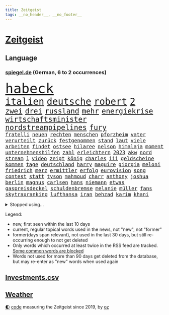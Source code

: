 ```yaml
---
title: Zeitgeist
tags: __no_header__, __no_footer__
---
```


# [Zeitgeist](https://oliz.io/zeitgeist/)

## Language

<h3><a href="https://www.spiegel.de" target="_blank">spiegel.de</a> (German, 6 to 2 occurrences)</h3>
<p style="font-family:monospace">
<span style="font-size:32pt"><a href="news_links.html#habeck" class="current">habeck</a></span>
<br>
<span style="font-size:22pt"><a href="news_links.html#italien" class="current">italien</a></span>
<span style="font-size:22pt"><a href="news_links.html#deutsche" class="current">deutsche</a></span>
<span style="font-size:22pt"><a href="news_links.html#robert" class="current">robert</a></span>
<span style="font-size:22pt"><a href="news_links.html#2" class="current">2</a></span>
<br>
<span style="font-size:17pt"><a href="news_links.html#zwei" class="current">zwei</a></span>
<span style="font-size:17pt"><a href="news_links.html#drei" class="current">drei</a></span>
<span style="font-size:17pt"><a href="news_links.html#russland" class="current">russland</a></span>
<span style="font-size:17pt"><a href="news_links.html#mehr" class="current">mehr</a></span>
<span style="font-size:17pt"><a href="news_links.html#energiekrise" class="current">energiekrise</a></span>
<span style="font-size:17pt"><a href="news_links.html#wirtschaftsminister" class="current">wirtschaftsminister</a></span>
<span style="font-size:17pt"><a href="news_links.html#nordstreampipelines" class="new">nordstreampipelines</a></span>
<span style="font-size:17pt"><a href="news_links.html#fury" class="current">fury</a></span>
<br>
<span style="font-size:12pt"><a href="news_links.html#fratelli" class="new">fratelli</a></span>
<span style="font-size:12pt"><a href="news_links.html#neuen" class="current">neuen</a></span>
<span style="font-size:12pt"><a href="news_links.html#rechten" class="current">rechten</a></span>
<span style="font-size:12pt"><a href="news_links.html#menschen" class="current">menschen</a></span>
<span style="font-size:12pt"><a href="news_links.html#pforzheim" class="current">pforzheim</a></span>
<span style="font-size:12pt"><a href="news_links.html#vater" class="current">vater</a></span>
<span style="font-size:12pt"><a href="news_links.html#verurteilt" class="current">verurteilt</a></span>
<span style="font-size:12pt"><a href="news_links.html#zurück" class="current">zurück</a></span>
<span style="font-size:12pt"><a href="news_links.html#festgenommen" class="current">festgenommen</a></span>
<span style="font-size:12pt"><a href="news_links.html#stand" class="current">stand</a></span>
<span style="font-size:12pt"><a href="news_links.html#laut" class="current">laut</a></span>
<span style="font-size:12pt"><a href="news_links.html#viele" class="current">viele</a></span>
<span style="font-size:12pt"><a href="news_links.html#arbeiten" class="current">arbeiten</a></span>
<span style="font-size:12pt"><a href="news_links.html#findet" class="current">findet</a></span>
<span style="font-size:12pt"><a href="news_links.html#ostsee" class="current">ostsee</a></span>
<span style="font-size:12pt"><a href="news_links.html#hilaree" class="new">hilaree</a></span>
<span style="font-size:12pt"><a href="news_links.html#nelson" class="new">nelson</a></span>
<span style="font-size:12pt"><a href="news_links.html#himalaja" class="current">himalaja</a></span>
<span style="font-size:12pt"><a href="news_links.html#moment" class="current">moment</a></span>
<span style="font-size:12pt"><a href="news_links.html#unternehmenshilfen" class="new">unternehmenshilfen</a></span>
<span style="font-size:12pt"><a href="news_links.html#zahl" class="current">zahl</a></span>
<span style="font-size:12pt"><a href="news_links.html#erleichtern" class="current">erleichtern</a></span>
<span style="font-size:12pt"><a href="news_links.html#2023" class="current">2023</a></span>
<span style="font-size:12pt"><a href="news_links.html#akw" class="current">akw</a></span>
<span style="font-size:12pt"><a href="news_links.html#nord" class="current">nord</a></span>
<span style="font-size:12pt"><a href="news_links.html#stream" class="current">stream</a></span>
<span style="font-size:12pt"><a href="news_links.html#1" class="current">1</a></span>
<span style="font-size:12pt"><a href="news_links.html#video" class="current">video</a></span>
<span style="font-size:12pt"><a href="news_links.html#zeigt" class="current">zeigt</a></span>
<span style="font-size:12pt"><a href="news_links.html#könig" class="current">könig</a></span>
<span style="font-size:12pt"><a href="news_links.html#charles" class="current">charles</a></span>
<span style="font-size:12pt"><a href="news_links.html#iii" class="current">iii</a></span>
<span style="font-size:12pt"><a href="news_links.html#geldscheine" class="new">geldscheine</a></span>
<span style="font-size:12pt"><a href="news_links.html#kommen" class="current">kommen</a></span>
<span style="font-size:12pt"><a href="news_links.html#tage" class="current">tage</a></span>
<span style="font-size:12pt"><a href="news_links.html#deutschland" class="current">deutschland</a></span>
<span style="font-size:12pt"><a href="news_links.html#harry" class="current">harry</a></span>
<span style="font-size:12pt"><a href="news_links.html#maguire" class="new">maguire</a></span>
<span style="font-size:12pt"><a href="news_links.html#giorgia" class="current">giorgia</a></span>
<span style="font-size:12pt"><a href="news_links.html#meloni" class="current">meloni</a></span>
<span style="font-size:12pt"><a href="news_links.html#friedrich" class="current">friedrich</a></span>
<span style="font-size:12pt"><a href="news_links.html#merz" class="current">merz</a></span>
<span style="font-size:12pt"><a href="news_links.html#ermittler" class="current">ermittler</a></span>
<span style="font-size:12pt"><a href="news_links.html#erfolg" class="current">erfolg</a></span>
<span style="font-size:12pt"><a href="news_links.html#eurovision" class="new">eurovision</a></span>
<span style="font-size:12pt"><a href="news_links.html#song" class="current">song</a></span>
<span style="font-size:12pt"><a href="news_links.html#contest" class="new">contest</a></span>
<span style="font-size:12pt"><a href="news_links.html#statt" class="current">statt</a></span>
<span style="font-size:12pt"><a href="news_links.html#tyson" class="current">tyson</a></span>
<span style="font-size:12pt"><a href="news_links.html#mahmoud" class="current">mahmoud</a></span>
<span style="font-size:12pt"><a href="news_links.html#charr" class="new">charr</a></span>
<span style="font-size:12pt"><a href="news_links.html#anthony" class="current">anthony</a></span>
<span style="font-size:12pt"><a href="news_links.html#joshua" class="current">joshua</a></span>
<span style="font-size:12pt"><a href="news_links.html#berlin" class="current">berlin</a></span>
<span style="font-size:12pt"><a href="news_links.html#magnus" class="current">magnus</a></span>
<span style="font-size:12pt"><a href="news_links.html#carlsen" class="current">carlsen</a></span>
<span style="font-size:12pt"><a href="news_links.html#hans" class="current">hans</a></span>
<span style="font-size:12pt"><a href="news_links.html#niemann" class="new">niemann</a></span>
<span style="font-size:12pt"><a href="news_links.html#etwas" class="current">etwas</a></span>
<span style="font-size:12pt"><a href="news_links.html#gaspreisdeckel" class="current">gaspreisdeckel</a></span>
<span style="font-size:12pt"><a href="news_links.html#schuldenbremse" class="current">schuldenbremse</a></span>
<span style="font-size:12pt"><a href="news_links.html#melanie" class="current">melanie</a></span>
<span style="font-size:12pt"><a href="news_links.html#müller" class="current">müller</a></span>
<span style="font-size:12pt"><a href="news_links.html#fans" class="current">fans</a></span>
<span style="font-size:12pt"><a href="news_links.html#skytraxranking" class="new">skytraxranking</a></span>
<span style="font-size:12pt"><a href="news_links.html#lufthansa" class="current">lufthansa</a></span>
<span style="font-size:12pt"><a href="news_links.html#iran" class="current">iran</a></span>
<span style="font-size:12pt"><a href="news_links.html#behzad" class="current">behzad</a></span>
<span style="font-size:12pt"><a href="news_links.html#karim" class="current">karim</a></span>
<span style="font-size:12pt"><a href="news_links.html#khani" class="current">khani</a></span>
</p>
<details>
<summary>Stopped using...</summary>
<p class="former" style="font-size:12pt">
cristiano(705) ronaldo(705) vergeblich(705) privaten(704) geboten(703) geschrieben(703) gestohlen(703) helden(703) konzernchef(703) sprache(703) theater(703) unmöglich(703) unterstützt(703) version(703) verweigert(703) zentrum(703) beispielen(702) coronatest(702) einzelhandel(702) funktionieren(702) gehalt(702) jens(702) julia(702) klingbeil(702) kolumnist(702) kraftvoll(702) literatur(702) sicherheitsbehörden(702) walter(702) breit(701) golf(701) priester(701) ausländische(700) bekannte(700) beklagen(700) beschwerde(700) bewegung(700) dietmar(700) eindruck(700) erlassen(700) freiheit(700) ifoindex(700) klein(700) lisa(700) stiftung(700) streichen(700) verlängern(700) villa(700) beschäftigt(699) florian(699) kirche(699) nazis(699) polens(699) warentest(699) weitet(699) bahnhof(698) meinem(698) schiff(698) schlechten(698) österreichische(698) 31(697) anschläge(697) babys(697) berlins(697) führerschein(697) gemessen(697) geworfen(697) guter(697) humanitäre(697) jahrzehntelang(697) rapper(697) schlimmer(697) standen(697) unmut(697) virologe(697) zeitweise(697) übergriffe(697) 2018(696) 500(696) aufnehmen(696) australische(696) bremst(696) covid19(696) fund(696) illegalen(696) infizierte(696) kriminellen(696) mütter(696) optimistisch(696) rekordhoch(696) virus(696) bestraft(695) ddr(695) libyen(695) negativ(695) niveau(695) pressekonferenz(695) schicksal(695) schildert(695) videobotschaft(695) wenden(695) zurückgetreten(695) ausreichend(694) botschaften(694) debatten(694) eingeschränkt(694) gastgeber(694) gelegt(694) mancherorts(694) pferd(694) schoss(694) trieb(694) coronabeschränkungen(693) flieht(693) passt(693) untersuchungsausschuss(693) 43(692) aufklären(692) blieben(692) erkrankung(692) pflanzen(692) politikerinnen(692) schwanger(692) selben(692) 1500(691) ausschuss(691) gebraucht(691) geheimnis(691) ursachen(691) verzicht(691) zeichnet(691) athleten(690) aufruf(690) beteiligung(690) bürgermeisterin(690) digitalen(690) e(690) lebte(690) philipp(690) erheben(689) geschehen(689) marke(689) nerven(689) privat(689) springt(689) südafrika(689) dich(688) feuerwehrleute(688) spotify(688) üben(688) tauchen(687) potsdam(686) vorgaben(686) abschaffen(685) senkt(685) uefa(685) bestehen(684) goldenen(684) küstenwache(684) scharfe(684) wachstum(684) überleben(684) auftritte(683) dominanz(683) fit(683) katholische(682) tiefen(682) verwaltungsgericht(682) weckt(682) zerstören(682) antonio(681) beschuldigt(681) bäume(681) eingeleitet(681) extremen(681) ministerium(681) traum(681) bundesgerichtshof(680) immunität(680) jahrestag(680) pkw(680) 28(679) familienberater(679) jürgen(679) samstagmorgen(679) zurückgegangen(679) haftbefehl(678) orten(678) begriff(677) frisch(677) antrag(676) unterschrieben(675) engpässe(674) landete(673) dein(672) gehörte(671) singapur(671) profis(670) vermissen(670) ministerien(667) schock(667) ungeklärt(667) bangen(666) einblick(665) kapitel(665) wandel(665) munition(664) rutschte(663) 36(662) bewegt(658) topspiel(650) sophie(649) ausgaben(644) palästinenser(644) schadensersatz(638) erzieher(632) abhilfe(622) leiter(621) rekorde(621) wetterdienst(618) seniorin(612) festgesetzt(609) westliche(593) höheres(591) fotografiert(585) extremwetter(578) bekannter(576) zusammenbruch(564) wolken(561) bein(559) missbrauchsvorwürfen(552) finanziellen(550) hilferuf(549) athen(532) ermittlungsverfahren(529) 2001(528) reformieren(523) joseph(515) verlag(512) höchster(506) afghanischen(496) genossen(469) lehren(461) supreme(458) darstellung(456) ausgestellt(455) drohende(453) unwettern(450) fehlte(447) novak(446) lee(442) leichten(441) indigene(440) djoković(437) auswärtige(436) 72(430) kurzzeitig(426) verheerende(426) warnungen(419) geldstrafen(416) dauerte(415) 33jährige(413) voelchert(413) las(406) vegas(406) fluten(405) fossilen(405) nrwministerpräsident(403) bezieht(400) erfolgreichste(400) unterdrückung(394) beeinträchtigt(393) 20000(390) achtzigerjahren(388) genervt(383) lina(381) löscht(377) zügen(377) privilegien(376) vollen(376) uwe(375) böse(367) eindeutig(366) verstärkung(365) angestellten(363) stones(360) jonas(356) 12000(353) dringen(352) oppositionspolitiker(351) coronaleugner(349) immobilie(345) kunstwerke(343) versetzt(343) übertragung(340) personelle(339) finanzhilfen(338) cem(336) özdemir(336) berufen(329) störungen(327) berufseinstieg(326) hendrik(325) wüst(325) betrunken(324) supermarkt(323) gewachsen(322) missbrauchsskandal(322) rosa(320) stau(318) studenten(316) weißer(315) wirksam(314) gewaltsamer(313) roth(310) obersten(308) töchtern(306) beruft(305) gestört(303) aufarbeiten(302) methode(302) separatisten(299) soziales(299) immobilienbesitzer(298) fußballs(297) nutzung(297) steuereinnahmen(297) unserem(294) regierungen(292) museen(290) viermal(285) tauschen(284) verwandte(283) meteorologen(282) promis(281) außenministerium(280) entsteht(279) mail(279) schande(278) halte(277) brandbrief(275) eva(275) kinderbetreuung(275) dürr(274) falsches(271) festivals(271) pessimistisch(271) emotional(270) felder(270) eusanktionen(266) ewig(264) 87(263) fdpminister(262) finnlands(261) zuständig(260) kriegsgebiet(258) busse(257) passende(257) sticht(256) traurige(255) leitete(254) 270(253) wimbledon(253) vergiftet(252) ingolstadt(251) südkoreanische(251) allzu(246) ben(246) bescheren(246) gerammt(245) neuwagen(245) versteigerung(245) landsmann(243) schärfsten(243) trockenheit(243) jubiläum(241) zusammenhalt(240) berichteten(239) verkehrsunfall(239) bonn(238) kriegsschiffe(238) schwieriger(238) gerichte(237) benutzen(236) 2002(235) brandanschlag(233) erweitert(231) maaßen(231) stadtverwaltung(230) nutzten(229) algerien(228) albert(227) aufgeklärt(227) bundesarbeitsminister(227) islamabad(226) abzuwenden(224) abgerissen(223) bremerhaven(222) slowakei(222) ausraster(221) klitschko(221) vitali(221) straflager(220) tourist(219) usforscher(219) versus(219) einheiten(218) 93(217) altkanzlerin(217) luftfahrt(216) wanderung(214) hinweg(213) versteckte(213) misstrauensvotum(212) fraglich(211) vergewaltigte(210) verwüstet(210) seoul(209) usbundesstaaten(209) aufhören(208) philosoph(208) abgeschnitten(207) betreibt(207) unterbrechen(207) designer(206) diebstahls(203) jacht(202) risikogruppen(201) elektronischen(200) ahnung(199) befristet(199) spdchef(199) rauchen(198) therapie(198) vereinigung(198) weltgesundheitsorganisation(198) außergewöhnlich(196) traut(196) abrechnung(195) antisemitismusvorwürfe(195) fragwürdigen(195) ökostrom(195) absagen(194) scott(193) zurückgewiesen(193) seenotretter(192) zugenommen(192) luxusautos(190) ausstattung(189) öffnung(189) dubiosen(188) geschäftspartner(188) first(187) lücken(187) westafrikanischen(185) freizeitpark(184) menschlichen(184) unsicher(184) analysen(183) angelegten(183) beschwören(183) verschwörung(183) odessa(180) geschosse(179) töchter(179) zeuge(178) beschießen(177) sperre(177) zeitenwende(177) geringere(176) tina(175) pazifismus(174) relativ(173) trier(171) zugriff(171) jochen(170) lindners(169) links(168) mykolajiw(168) landung(167) speziellen(167) evakuierungen(166) hüther(166) nuklearen(166) prominenter(165) raketenangriff(165) tennisturnier(165) abhang(164) fukushima(161) korsika(161) sommerpause(161) starkes(160) einrichtung(159) flugausfällen(159) aussagt(157) freundinnen(157) lohn(157) schilderte(157) arkansas(155) ausrichten(155) spekulationen(155) ausschließlich(153) decke(153) rekordtemperaturen(153) segen(152) ausstieg(151) austria(151) grundstücke(151) inside(151) phil(151) sardinien(151) emtitel(150) schienennetz(149) zeugnis(149) erfasste(148) kritischer(148) vorfalls(148) fluch(147) treue(146) beck(145) geheimdienstinformationen(145) kassen(145) kompensieren(145) schießerei(145) schwarzes(145) linkenchefin(144) mikrofon(144) linkes(143) spritzen(143) dir(142) emails(142) israelischer(142) flügen(141) freihandelsabkommen(141) gesenkt(141) geöffnet(141) wohnort(141) benzema(140) geeignet(138) regional(138) verbrauchen(138) verbreiteten(138) abtreibungsrecht(137) aufstocken(137) lass(137) legoland(137) schlechtem(137) sprinter(137) klopp(135) mietwagen(135) qualifikation(134) heiß(132) angelique(131) kerber(131) überführen(131) überfüllten(131) passanten(130) 13jähriger(129) mysteriösen(128) abgeschaltet(127) eugene(127) feministische(127) perfekte(127) ausfliegen(126) janine(126) palästinensern(126) usschauspieler(126) kishida(125) wissler(125) giftige(124) gras(124) psychiatrie(124) ausfuhren(123) beckmann(123) filmset(123) import(123) fahrräder(122) kleinwagen(122) ablesen(121) gepardpanzer(121) harter(121) terrorakt(121) usrapper(121) prominenten(120) 2006(119) handele(119) roberto(119) wasserknappheit(119) betrunkene(118) brände(118) eingesperrt(118) lautet(118) lösegeld(118) niedrigere(118) schlammschlacht(118) scholz’(118) verfassungswidrig(118) zusehends(117) ancelotti(116) syrischen(116) discounter(115) gestohlene(114) giorgio(114) pornografische(114) vorrang(114) billigfahrschein(113) sexuellem(113) streamer(113) befund(112) kleid(112) kleinem(112) mangelnder(112) viral(112) anfällig(110) berühmtes(110) flugreisende(110) geordert(110) gewerkschaftsbund(110) bruchteil(109) griechische(109) klimaanlage(109) nazideutschland(109) toleranz(109) millionenpublikum(108) fußballtransferticker(107) gedächtnis(106) ransomware(106) halbfinalsieg(105) tauscht(105) bistum(104) finnischen(103) heimische(103) schob(103) debattiert(102) aufzuklären(101) berufseinsteiger(101) angeschossen(100) auffallend(100) begehrte(100) cannabis(100) kostensteigerungen(100) 113(99) anerkennen(99) bedrohte(99) bezirk(99) juristen(99) nachbesserungen(99) talk(99) verbrennungsmotoren(99) bewirkt(98) dienstwagen(98) katastrophenfall(98) 22jähriger(97) barbie(97) dokument(97) drogenkonsum(97) homophobie(97) morrison(97) westeuropa(97) einsparen(96) flugreisen(96) internes(96) oklahoma(96) preisobergrenze(96) vorwahlen(96) feuerwehren(95) geradezu(95) rechtlich(95) aufgearbeitet(94) retteten(94) argentinischen(93) bachelet(93) grönemeyer(93) kimmich(93) tempel(93) todesangst(93) weltfußballer(93) gesellschafter(92) irgendwann(92) marin(92) rampenlicht(92) sanna(92) südasien(92) wachmann(92) aufgelegt(91) befeuert(91) manch(91) versorgte(91) zugeben(91) überfluteten(91) 85jährigen(90) freunden(90) gezieltes(90) streichung(90) therapien(90) transferticker(90) usbundesstaats(90) verflogen(90) donau(89) generalstaatsanwalt(89) inmitten(89) iris(89) lösten(89) partnersuche(89) siegburg(89) stärksten(89) sudan(89) überhöhte(89) geschehnisse(88) geschrumpft(88) hinzukommen(88) kommunistischen(88) kulturelle(88) münze(88) niedrigzinsen(88) posse(88) berüchtigten(87) gesundheitswesen(87) pendler(87) zweithöchste(87) angelo(86) bastelt(86) bemerkten(86) bescheinigt(86) erstligisten(86) kriegsgefangene(86) platzen(86) politikstil(86) rücksicht(86) stehenden(86) fasste(85) investors(85) kreditkarte(85) lächeln(85) nebenan(85) rollstuhlfahrer(85) wirtschaftslage(85) 77jährigen(84) auszeichnungen(84) fahrgäste(84) krisengewinne(84) psychiatrischer(84) renommierte(84) starstürmer(84) bewaffneten(83) eurozone(83) favre(83) geübt(83) lucien(83) verunglückten(83) weimar(83) ölimporte(83) besserung(82) darja(82) einkünfte(82) erdrutsche(82) serbiens(82) angebots(81) ekel(81) gleichberechtigung(81) iwchef(81) meyer(81) nigerianischen(81) zeichnungen(81) 32jähriger(80) bequem(80) republikanern(80) liegenden(79) pferde(79) arizona(78) deutschbritische(78) dfbfrauen(78) exfußballer(78) matthew(78) menschlich(78) sswachmann(78) tirol(78) vučić(78) 97jährige(77) biontech(77) bruno(77) dey(77) frisur(77) garmisch(77) gebrachten(77) slowjansk(77) unfallstelle(77) unglücksort(77) gestand(76) kunststück(76) merkwürdige(76) schwul(76) sicheren(76) teleskop(76) tourismus(76) befördert(75) geprüft(75) kämen(75) momenten(75) tennissuperstar(75) webbteleskop(75) effektiver(74) kapern(74) rauchmelder(74) reiselust(74) schätze(74) beklemmenden(73) kugeln(73) rechtskräftig(73) verordnung(73) wildtiere(73) deutsch(72) direktorin(72) doppelmoral(72) schuh(72) spielerin(72) angehen(71) bewerbungen(71) comingout(71) klarheit(71) rudy(71) stehende(71) usnationalpark(71) verzweifelter(71) blatt(70) boll(70) depression(70) erfolgserlebnis(70) exotische(70) geste(70) kuratoren(70) tasche(70) timo(70) veranschlagt(70) abläuft(69) absicherung(69) funktionierte(69) geeigneten(69) krankenversicherung(69) nachlassen(69) querelen(69) entertainer(68) feststellen(68) hof(68) knöpft(68) privileg(68) selbstverständlich(68) total(68) versäumt(68) absurden(67) cyberattacke(67) dienstpflicht(67) dreifach(67) forschen(67) gebunden(67) pochen(67) verkehrsministerium(67) yellowstone(67) zündete(67) geliebt(66) ultraleichtflugzeug(66) verbraucherzentralen(66) amused(65) arndt(65) hessische(65) kredit(65) kunstschau(65) luftschutzkellern(65) natürliches(65) pontifex(65) eurowings(64) exchampion(64) fühlten(64) image(64) patriotismus(64) verdeckt(64) woke(64) zivilklagen(64) batic(63) berlinneukölln(63) eigenheim(63) footballprofi(63) kartons(63) kette(63) leitmayr(63) meerjungfrauen(63) newcastles(63) price(63) rechtmäßig(63) schadstoffe(63) schwarzmeerhafen(63) trocknet(63) beschränkt(62) diplomatisches(62) endlos(62) franziska(62) giffey(62) mitsprache(62) rüttelt(62) spiegelteam(62) versammelte(62) weltraum(62) befragen(61) blödsinn(61) conte(61) fragwürdig(61) koffer(61) südfrankreich(61) 30jähriger(60) 7000(60) abschlusserklärung(60) abzuschalten(60) bekennt(60) ceta(60) festgefahren(60) frauenrechte(60) fußballerin(60) geschwommen(60) gift(60) gustav(60) pandemiebeginn(60) simbabwe(60) suchtforscher(60) ansatz(59) cumexaffäre(59) fremder(59) jumbo(59) komplex(59) lieferengpässe(59) arbeitsverweigerung(58) beninbronzen(58) genügend(58) geraubten(58) mrnatechnologie(58) politt(58) achtung(57) deshaun(57) klimaexperte(57) mutiger(57) watson(57) bottrop(56) churchill(56) dang(56) erhoffte(56) festkleben(56) neufassung(56) qiu(56) starts(56) übertrieben(56) attackierten(55) brautkleider(55) erhältlich(55) freiwasserrennen(55) vermisse(55) wortwahl(55) fälschung(54) gutachter(54) made(54) überwindet(54) auslosung(53) eifel(53) ffp2maskenpflicht(53) kassenärztliche(53) minions(53) pools(53) teilnehmerfeld(53) armani(52) belieferung(52) edelmetall(52) einnahme(52) frauenanteil(52) tagebücher(52) truppenübungsplatz(52) vorkasse(52) atom(51) außenwelt(51) dach(51) erleichterungen(51) gasverbraucher(51) gruppenphase(51) kopie(51) mecklenburgischen(51) mitentscheiden(51) schwergewichtsweltmeister(51) seenplatte(51) sparmaßnahmen(51) usyk(51) alexia(50) auffälligkeiten(50) chefinnen(50) entsorgung(50) putellas(50) reduzierte(50) romeo(50) soko(50) umgeleitet(50) agierte(49) eingebracht(49) familiäre(49) lizenzen(49) militärischer(49) privater(49) rothenburg(49) tauber(49) viertagewoche(49) wirtschaftseinbruch(49) ausgestorben(48) eingeschworen(48) intendanten(48) libyschen(48) modus(48) referee(48) schläge(48) zuspitzung(48) überstunden(48) 93jährige(47) gewünscht(47) griechenlands(47) hunden(47) träume(47) wimbledonfinale(47) anschaffen(46) bauwerk(46) disziplinarverfahren(46) ralph(46) rechtsmediziner(46) übergangsweise(46) überlastet(46) engsten(45) korrekt(45) munitionsdepots(45) zettel(45) energieriese(44) erzeugen(44) größtes(44) harald(44) lego(44) lopez(44) scheiden(44) sofortprogramm(44) sowjetische(44) torschützin(44) wirtschaftszweig(44) beschaffung(43) britta(43) desolat(43) eddie(43) oberster(43) wahlrecht(43) anordnung(42) burghausen(42) newsom(42) original(42) silberhochzeit(42) vertrauliche(42) zwanzig(42) abbas(41) gelte(41) menschenhändlern(41) minionsfilm(41) volkszorn(41) danke(40) denkmal(40) lea(40) plane(40) unterkunft(40) abkühlen(39) demografische(39) feierabend(39) gegenspur(39) prallen(39) wettbewerbe(39) privatwirtschaft(38) unterbricht(38) unterernährt(38) affleck(37) rekordtorschützin(37) bamako(36) escooter(36) neukölln(36) dekret(35) gewaltopfer(35) politikwissenschaftler(35) wärmepumpen(35) 1700(34) bildzeitung(34) drogenkartell(34) erwacht(34) kirchenrechtler(34) notlage(34) repräsentanten(34) schababmiliz(34) wettkämpfe(34) zugverkehr(34) gießen(33) giftstoffe(33) gina(33) lückenkemper(33) unterzeichnete(33) wanken(33) aufmerksam(32) festgenommenen(32) ludwig(32) sperren(32) wohnkosten(32) idole(31) intendantin(31) lübcke(31) saarländische(31) seltener(31) stimmungsindex(31) vizekanzler(31) weiterem(31) 14jährige(30) aufstand(30) bestritten(30) entschärfung(30) erschreckt(30) gegenseite(30) infektionskrankheit(30) kalifornische(30) ladung(30) lokal(30) nina(30) pegel(30) regenfälle(30) schreitet(30) bereitschaft(29) delegation(29) myanmars(29) pflegepersonal(29) schifffahrt(29) schwellen(29) shitstorm(29) wundert(29) düsteren(28) flächendeckende(28) hiv(28) militärhilfen(28) militärübung(28) nachfolgeregelung(28) schnappte(28) sexkolumne(28) substanz(28) thailands(28) vorschein(28) booten(27) bürgerfest(27) dusche(27) entschärft(27) singles(27) treffern(27) usstaat(27) affenpockeninfektion(26) einziges(26) nagt(26) slogan(26) statistiker(26) unokonferenz(26) begeistern(25) bestattet(25) europe(25) fachkreisen(25) freigelassen(25) fremde(25) ocean(25) viking(25) aneignung(24) dienstwagenprivileg(24) dreadlocks(24) emfinale(24) ganzes(24) geistlichen(24) holocaustvergleich(24) reggae(24) saisonstart(24) sarina(24) steckten(24) ungefähr(24) ungewöhnlicher(24) viertligist(24) wiegman(24) dfbpokalspiel(23) henrik(23) unglaublich(23) weltoffenheit(23) wünsche(23) zweitligist(23) abtreibungsrechts(22) elternhaus(22) erdrutsch(22) sonnenblumen(22) verschärfung(22) lionesses(21) medaillen(21) streckbetrieb(21) weißes(21) alfons(20) ausschlag(20) pegelstände(20) rucksack(20) steuerbetrugs(20) übertreiben(20) alge(19) anhaltender(19) eintreffen(19) fußballprofis(19) geprügelt(19) getreidefrachter(19) montreal(19) schüre(19) trumpanhänger(19) uspolitiker(19) überschwemmt(19) brennauer(18) buchstäblich(18) bundeswehreinsatz(18) d(18) einsätzen(18) ferienwohnung(18) fliege(18) gelder(18) indiana(18) masernimpfpflicht(18) motorboot(18) niedrigwasser(18) republikanerin(18) salerno(18) samuel(18) schuhbeck(18) ssc(18) starkoch(18) altern(17) atomprogramm(17) begünstigt(17) ergattern(17) gasfeld(17) moderierte(17) patentstreit(17) protestierte(17) angefacht(16) aufgefahren(16) ausgetrockneten(16) flussbett(16) freigelegt(16) pfas(16) stransky(16) volles(16) wolfdieter(16) ausliefern(15) gewaschen(15) unterspült(15) auswärtsspiel(14) death(14) fahrzeit(14) füßen(14) missouri(14) mitarbeiters(14) turniers(14) websites(14) goethe(13) hausmüll(13) massensterben(13) rechtfertigen(13) tschornomorsk(13) genesis(12) jettete(12) kreise(12) verbrennungen(12) argumentiert(11) ausufernde(11) gebannt(11) höttges(11) klassenzimmern(11) lenken(11) oma(11) safe(11) tagelang(11) telekomchef(11) überschlagen(11)
</p>
</details>
<p>Legend:
<ul>
<li><span class="new">new</span>, first seen within the last 10 days</li>
<li><span class="current">current</span>, regular topical words used in the news, not "new", not "former"</li>
<li><span class="former">former(days span relevant)</span>, not used in the last 30 days, but still re-occurring enough to not get deleted</li>
<li>Only words which occurred at least twice in the RSS feed are tracked. <a href="language/filters.py">Some common words are blocked</a></li>
<li>Words not used for more than 90 days get deleted from the database, but may re-enter as "new" words when used again</li>
</ul>
</p>

## [Investments](investments.html)[.csv](investments.csv)

## [Weather](weather.html)

<footer>
<a href="javascript:toggleTheme()" class="nav">🌓</a>
<a href="https://github.com/ooz/zeitgeist">code</a> measuring the Zeitgeist since 2019, by <a href="https://oliz.io">oz</a>
</footer>
